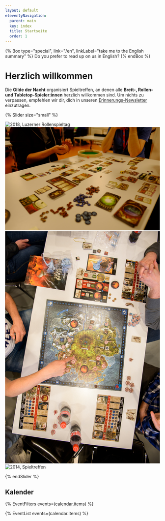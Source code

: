 ```yaml
---
layout: default
eleventyNavigation:
  parent: main
  key: index
  title: Startseite
  order: 1
---
```


{% Box type="special", link="/en", linkLabel="take me to the English summary" %}
Do you prefer to read up on us in English?
{% endBox %}

# Herzlich willkommen

Die **Gilde der Nacht** organisiert Spieltreffen, an denen alle **Brett-, Rollen- und Tabletop-Spieler:innen** herzlich willkommen sind. Um nichts zu verpassen, empfehlen wir dir, dich in unseren [Erinnerungs-Newsletter](/newsletter) einzutragen.

{% Slider size="small" %}

![2018, Luzerner Rollenspieltag](./images/2018-rollenspieltag.jpg)
![2017, Spieltreffen](./images/2017-spieltreffen.jpg)
![2016, Luzerner Spieltage](./images/2016-spieltage.jpg)
![2014, Spieltreffen](./images/2014-spieltreffen.jpg)

{% endSlider %}

## Kalender

{% EventFilters events=(calendar.items) %}

{% EventList events=(calendar.items) %}
